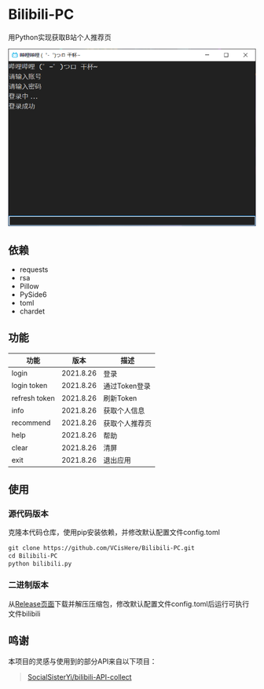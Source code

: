 # Bilibili-PC
用Python实现获取B站个人推荐页

![](pic.png)



## 依赖

- requests
- rsa
- Pillow
- PySide6
- toml
- chardet



## 功能

| 功能          | 版本      | 描述           |
| ------------- | --------- | -------------- |
| login         | 2021.8.26 | 登录           |
| login token   | 2021.8.26 | 通过Token登录  |
| refresh token | 2021.8.26 | 刷新Token      |
| info          | 2021.8.26 | 获取个人信息   |
| recommend     | 2021.8.26 | 获取个人推荐页 |
| help          | 2021.8.26 | 帮助           |
| clear         | 2021.8.26 | 清屏           |
| exit          | 2021.8.26 | 退出应用       |



## 使用

### 源代码版本

克隆本代码仓库，使用pip安装依赖，并修改默认配置文件config.toml

```
git clone https://github.com/VCisHere/Bilibili-PC.git
cd Bilibili-PC
python bilibili.py
```

### 二进制版本

从[Release页面](https://github.com/VCisHere/Bilibili-PC/releases)下载并解压压缩包，修改默认配置文件config.toml后运行可执行文件bilibili



## 鸣谢

本项目的灵感与使用到的部分API来自以下项目：

> [SocialSisterYi/bilibili-API-collect](https://github.com/SocialSisterYi/bilibili-API-collect)

